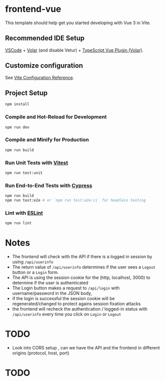 # frontend-vue

This template should help get you started developing with Vue 3 in Vite.

## Recommended IDE Setup

[VSCode](https://code.visualstudio.com/) + [Volar](https://marketplace.visualstudio.com/items?itemName=johnsoncodehk.volar) (and disable Vetur) + [TypeScript Vue Plugin (Volar)](https://marketplace.visualstudio.com/items?itemName=johnsoncodehk.vscode-typescript-vue-plugin).

## Customize configuration

See [Vite Configuration Reference](https://vitejs.dev/config/).

## Project Setup

```sh
npm install
```

### Compile and Hot-Reload for Development

```sh
npm run dev
```

### Compile and Minify for Production

```sh
npm run build
```

### Run Unit Tests with [Vitest](https://vitest.dev/)

```sh
npm run test:unit
```

### Run End-to-End Tests with [Cypress](https://www.cypress.io/)

```sh
npm run build
npm run test:e2e # or `npm run test:e2e:ci` for headless testing
```

### Lint with [ESLint](https://eslint.org/)

```sh
npm run lint
```

# Notes

* The frontend will check with the API if there is a logged in session by using `/api/userinfo`
 * The return value of `/api/userinfo` determines if the user sees a `Logout` button or a `Login` form.
* The API is using the session cookie for the (http, localhost, 3000) to determine if the user is authenticated
* The Login button makes a request to `/api/login` with username/password in the JSON body, 
 * if the login is successful the session cookie will be regenerated/changed to protect agains session fixation attacks
 * the frontend will recheck the authentication  / logged-in status with `/api/userinfo` every time you click on `Login` or `Logout`


# TODO 

* Look into CORS setup , can we have the API and the frontend in different origins (protocol, host, port)



# TODO

